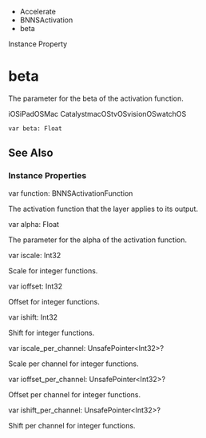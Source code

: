 

- Accelerate
- BNNSActivation
-  beta 

Instance Property

# beta

The parameter for the beta of the activation function.

iOSiPadOSMac CatalystmacOStvOSvisionOSwatchOS

``` source
var beta: Float
```

## See Also

### Instance Properties

var function: BNNSActivationFunction

The activation function that the layer applies to its output.

var alpha: Float

The parameter for the alpha of the activation function.

var iscale: Int32

Scale for integer functions.

var ioffset: Int32

Offset for integer functions.

var ishift: Int32

Shift for integer functions.

var iscale_per_channel: UnsafePointer&lt;Int32>?

Scale per channel for integer functions.

var ioffset_per_channel: UnsafePointer&lt;Int32>?

Offset per channel for integer functions.

var ishift_per_channel: UnsafePointer&lt;Int32>?

Shift per channel for integer functions.

